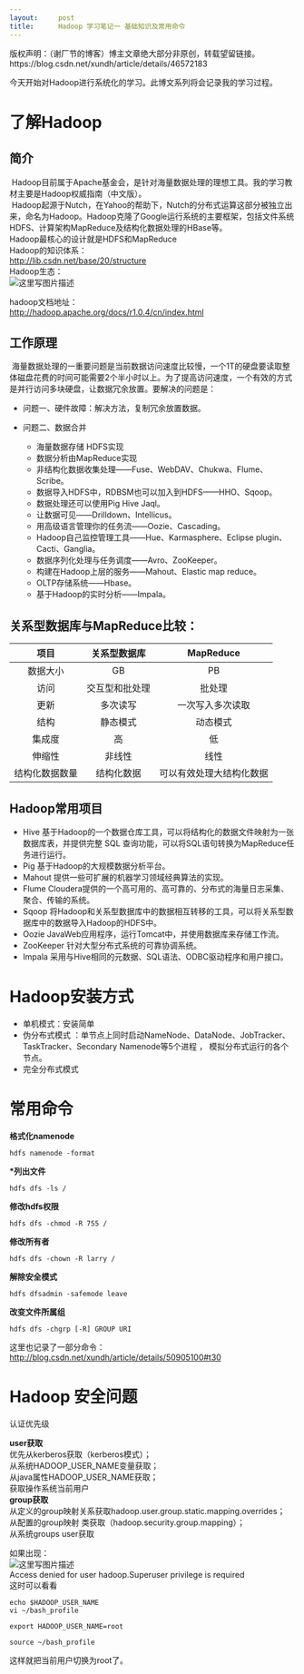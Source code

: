 ```yaml
---
layout:     post
title:      Hadoop 学习笔记一 基础知识及常用命令
---
```

<div id="article_content" class="article_content clearfix csdn-tracking-statistics" data-pid="blog" data-mod="popu_307" data-dsm="post">
								<div class="article-copyright">
					版权声明：（谢厂节的博客）博主文章绝大部分非原创，转载望留链接。					https://blog.csdn.net/xundh/article/details/46572183				</div>
								            <div id="content_views" class="markdown_views prism-tomorrow-night">
							<!-- flowchart 箭头图标 勿删 -->
							<svg xmlns="http://www.w3.org/2000/svg" style="display: none;"><path stroke-linecap="round" d="M5,0 0,2.5 5,5z" id="raphael-marker-block" style="-webkit-tap-highlight-color: rgba(0, 0, 0, 0);"></path></svg>
							<p>今天开始对Hadoop进行系统化的学习。此博文系列将会记录我的学习过程。</p>



<h1 id="了解hadoop">了解Hadoop</h1>



<h2 id="简介">简介</h2>

<p> Hadoop目前属于Apache基金会，是针对海量数据处理的理想工具。我的学习教材主要是Hadoop权威指南（中文版）。 <br>
 Hadoop起源于Nutch，在Yahoo的帮助下，Nutch的分布式运算这部分被独立出来，命名为Hadoop。Hadoop克隆了Google运行系统的主要框架，包括文件系统HDFS、计算架构MapReduce及结构化数据处理的HBase等。 <br>
    Hadoop最核心的设计就是HDFS和MapReduce <br>
    Hadoop的知识体系： <br>
    <a href="http://lib.csdn.net/base/20/structure" rel="nofollow">http://lib.csdn.net/base/20/structure</a> <br>
Hadoop生态： <br>
<img src="https://img-blog.csdn.net/20170416200230139?watermark/2/text/aHR0cDovL2Jsb2cuY3Nkbi5uZXQveHVuZGg=/font/5a6L5L2T/fontsize/400/fill/I0JBQkFCMA==/dissolve/70/gravity/SouthEast" alt="这里写图片描述" title=""></p>

<p>hadoop文档地址： <br>
<a href="http://hadoop.apache.org/docs/r1.0.4/cn/index.html" rel="nofollow">http://hadoop.apache.org/docs/r1.0.4/cn/index.html</a></p>



<h2 id="工作原理">工作原理</h2>

<p> 海量数据处理的一重要问题是当前数据访问速度比较慢，一个1T的硬盘要读取整体磁盘花费的时间可能需要2个半小时以上。为了提高访问速度，一个有效的方式是并行访问多块硬盘，让数据冗余放置。要解决的问题是：</p>

<ul>
<li>问题一、硬件故障：解决方法，复制冗余放置数据。</li>
<li><p>问题二、数据合并</p>

<ul><li>海量数据存储 HDFS实现</li>
<li>数据分析由MapReduce实现</li>
<li>非结构化数据收集处理——Fuse、WebDAV、Chukwa、Flume、Scribe。</li>
<li>数据导入HDFS中，RDBSM也可以加入到HDFS——HHO、Sqoop。</li>
<li>数据处理还可以使用Pig Hive Jaql。</li>
<li>让数据可见——Drilldown、Intellicus。</li>
<li>用高级语言管理你的任务流——Oozie、Cascading。</li>
<li>Hadoop自己监控管理工具——Hue、Karmasphere、Eclipse plugin、Cacti、Ganglia。</li>
<li>数据序列化处理与任务调度——Avro、ZooKeeper。</li>
<li>构建在Hadoop上层的服务——Mahout、Elastic map reduce。</li>
<li>OLTP存储系统——Hbase。</li>
<li>基于Hadoop的实时分析——Impala。</li></ul></li>
</ul>



<h2 id="关系型数据库与mapreduce比较">关系型数据库与MapReduce比较：</h2>

<table>
<thead>
<tr>
  <th align="center">项目</th>
  <th align="center">关系型数据库</th>
  <th align="center">MapReduce</th>
</tr>
</thead>
<tbody><tr>
  <td align="center">数据大小</td>
  <td align="center">GB</td>
  <td align="center">PB</td>
</tr>
<tr>
  <td align="center">访问</td>
  <td align="center">交互型和批处理</td>
  <td align="center">批处理</td>
</tr>
<tr>
  <td align="center">更新</td>
  <td align="center">多次读写</td>
  <td align="center">一次写入多次读取</td>
</tr>
<tr>
  <td align="center">结构</td>
  <td align="center">静态模式</td>
  <td align="center">动态模式</td>
</tr>
<tr>
  <td align="center">集成度</td>
  <td align="center">高</td>
  <td align="center">低</td>
</tr>
<tr>
  <td align="center">伸缩性</td>
  <td align="center">非线性</td>
  <td align="center">线性</td>
</tr>
<tr>
  <td align="center">结构化数据数量</td>
  <td align="center">结构化数据</td>
  <td align="center">可以有效处理大结构化数据</td>
</tr>
</tbody></table>




<h2 id="hadoop常用项目">Hadoop常用项目</h2>

<ul>
<li>Hive 基于Hadoop的一个数据仓库工具，可以将结构化的数据文件映射为一张数据库表，并提供完整 SQL 查询功能，可以将SQL语句转换为MapReduce任务进行运行。</li>
<li>Pig 基于Hadoop的大规模数据分析平台。</li>
<li>Mahout 提供一些可扩展的机器学习领域经典算法的实现。</li>
<li>Flume Cloudera提供的一个高可用的、高可靠的、分布式的海量日志采集、聚合、传输的系统。</li>
<li>Sqoop 将Hadoop和关系型数据库中的数据相互转移的工具，可以将关系型数据库中的数据导入Hadoop的HDFS中。</li>
<li>Oozie JavaWeb应用程序，运行Tomcat中，并使用数据库来存储工作流。</li>
<li>ZooKeeper 针对大型分布式系统的可靠协调系统。</li>
<li>Impala 采用与Hive相同的元数据、SQL语法、ODBC驱动程序和用户接口。</li>
</ul>



<h1 id="hadoop安装方式">Hadoop安装方式</h1>

<ul>
<li>单机模式：安装简单</li>
<li>伪分布式模式 ：单节点上同时启动NameNode、DataNode、JobTracker、TaskTracker、Secondary Namenode等5个进程 ， 模拟分布式运行的各个节点。</li>
<li>完全分布式模式</li>
</ul>



<h1 id="常用命令">常用命令</h1>

<p><strong>格式化namenode</strong></p>



<pre class="prettyprint"><code class=" hljs rsl">hdfs namenode -<span class="hljs-built_in">format</span></code></pre>

<p><strong>*列出文件</strong></p>



<pre class="prettyprint"><code class=" hljs mel">hdfs dfs -<span class="hljs-keyword">ls</span> /</code></pre>

<p><strong>修改hdfs权限</strong></p>



<pre class="prettyprint"><code class=" hljs lasso">hdfs dfs <span class="hljs-attribute">-chmod</span> <span class="hljs-attribute">-R</span> <span class="hljs-number">755</span> <span class="hljs-subst">/</span></code></pre>

<p><strong>修改所有者</strong></p>



<pre class="prettyprint"><code class=" hljs lasso">hdfs dfs <span class="hljs-attribute">-chown</span> <span class="hljs-attribute">-R</span> larry <span class="hljs-subst">/</span></code></pre>

<p><strong>解除安全模式</strong></p>



<pre class="prettyprint"><code class=" hljs lasso">hdfs dfsadmin <span class="hljs-attribute">-safemode</span> leave</code></pre>

<p><strong>改变文件所属组</strong></p>



<pre class="prettyprint"><code class=" hljs lasso">hdfs dfs <span class="hljs-attribute">-chgrp</span> <span class="hljs-preprocessor">[</span><span class="hljs-attribute">-R</span><span class="hljs-preprocessor">]</span><span class="hljs-markup"> GROUP URI</span></code></pre>

<p>这里也记录了一部分命令： <br>
<a href="http://blog.csdn.net/xundh/article/details/50905100#t30" rel="nofollow">http://blog.csdn.net/xundh/article/details/50905100#t30</a></p>

<h1 id="hadoop-安全问题">Hadoop 安全问题</h1>

<p>认证优先级</p>

<p><strong>user获取</strong> <br>
优先从kerberos获取（kerberos模式）； <br>
从系统HADOOP_USER_NAME变量获取； <br>
从java属性HADOOP_USER_NAME获取； <br>
获取操作系统当前用户 <br>
<strong>group获取</strong> <br>
从定义的group映射关系获取hadoop.user.group.static.mapping.overrides； <br>
从配置的group映射 类获取（hadoop.security.group.mapping）； <br>
从系统groups user获取</p>

<p>如果出现： <br>
<img src="https://img-blog.csdn.net/20170503095041564?watermark/2/text/aHR0cDovL2Jsb2cuY3Nkbi5uZXQveHVuZGg=/font/5a6L5L2T/fontsize/400/fill/I0JBQkFCMA==/dissolve/70/gravity/SouthEast" alt="这里写图片描述" title=""> <br>
Access denied for user hadoop.Superuser privilege is required <br>
这时可以看看</p>



<pre class="prettyprint"><code class=" hljs bash"><span class="hljs-built_in">echo</span> <span class="hljs-variable">$HADOOP_USER_NAME</span>
vi ~/bash_profile
</code></pre>



<pre class="prettyprint"><code class=" hljs bash"><span class="hljs-keyword">export</span> HADOOP_USER_NAME=root</code></pre>



<pre class="prettyprint"><code class=" hljs bash"><span class="hljs-built_in">source</span> ~/bash_profile</code></pre>

<p>这样就把当前用户切换为root了。</p>            </div>
						<link href="https://csdnimg.cn/release/phoenix/mdeditor/markdown_views-9e5741c4b9.css" rel="stylesheet">
                </div>